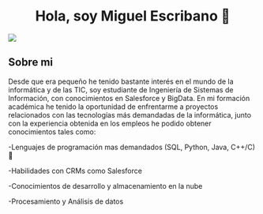 <div align="center">
<h1 align="center">Hola, soy Miguel Escribano 👋</h1>
</div>
<img src="https://i.imgur.com/c7GmAJf.png">

## Sobre mi
Desde que era pequeño he tenido bastante interés en el mundo de la informática y de las TIC, soy estudiante de Ingeniería de Sistemas de Información, con conocimientos en Salesforce y BigData.
En mi formación académica he tenido la oportunidad de enfrentarme a proyectos relacionados con las tecnologías más demandadas de la informática, junto con la experiencia obtenida en los empleos he podido obtener conocimientos tales como:

-Lenguajes de programación mas demandados (SQL, Python, Java, C++/C) :dizzy:

-Habilidades con CRMs como Salesforce

-Conocimientos de desarrollo y almacenamiento en la nube

-Procesamiento y Análisis de datos


<br>

